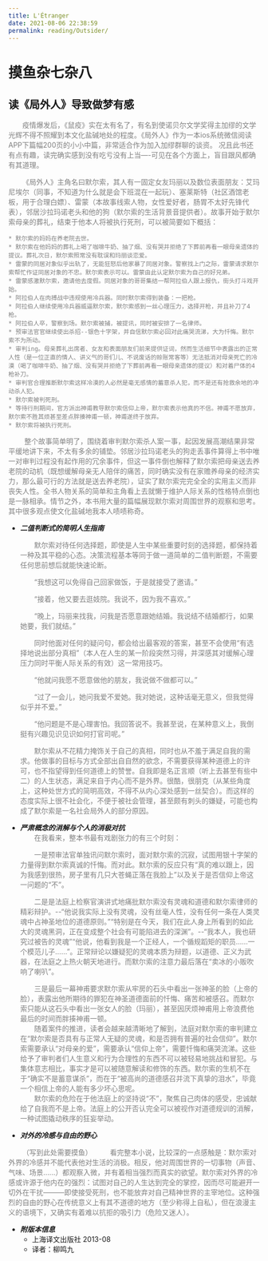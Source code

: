 ```yaml
---
title: L'Étranger
date: 2021-08-06 22:38:59
permalink: reading/Outsider/
---
```


# 摸鱼杂七杂八  

## **读《局外人》导致做梦有感**  

<font color="grey">  
&emsp;&emsp;疫情爆发后，《鼠疫》实在太有名了，有名到使诺贝尔文学奖得主加缪的文学光辉不得不照耀到本文化盐碱地处的程度。《局外人》作为一本ios系统微信阅读APP下篇幅200页的小小中篇，非常适合作为加入加缪群聊的谈资。 况且此书还有点有趣，读完确实感到没有吃亏没有上当—-可见在各个方面上，盲目跟风都确有其道理。  

&emsp;&emsp;《局外人》主角名曰默尔索，其人有一固定女友玛丽以及数位表面朋友：艾玛尼埃尔（同事，不知道为什么就是会下班混在一起玩）、塞莱斯特（社区酒馆老板，用于合理白嫖）、雷蒙（本故事线索人物，女性爱好者，肠胃不太好先锋代表），邻居沙拉玛诺老头和他的狗（默尔索的生活背景音提供者）。故事开始于默尔索母亲的葬礼，结束于他本人将被执行死刑，可以被简要如下概括：  

    * 默尔索的妈妈在养老院去世。
    * 默尔索在他妈妈的葬礼上喝了咖啡牛奶、抽了烟、没有哭并拒绝了下葬前再看一眼母亲遗体的提议。葬礼次日，默尔索照常没有耽误和玛丽谈恋爱。
    * 雷蒙的同居对象似乎出轨了，无能狂怒后他家暴了同居对象。警察找上门之际，雷蒙请求默尔索帮忙作证同居对象的不忠。默尔索表示可以。雷蒙由此认定默尔索为自己的好兄弟。
    * 雷蒙感激默尔索，邀请他去度假。同居对象的哥哥集结一帮阿拉伯人跟上报仇，街头打斗戏开始。
    * 阿拉伯人在肉搏战中违规使用冷兵器。同时默尔索得到装备：一把枪。
    * 阿拉伯人继续使用冷兵器威逼默尔索，默尔索感到一丝心理压力，选择开枪，并且补刀了4枪。
    * 阿拉伯人卒，警察到场。默尔索被捕，被提讯，同时被安排了一名律师。
    * 预审法官官继续使出杀招--银色十字架，并自信默尔索必回对此痛哭流涕，大为忏悔。默尔索不为所动。
    * 审判ing。母亲葬礼出席者、女友和表面朋友们前来提供证词，然而生活细节中表露出的正常人性（是一位正直的情人、讲义气的哥们儿、不说废话的赊账常客等）无法抵消对母亲死亡的冷漠（喝了咖啡牛奶、抽了烟、没有哭并拒绝了下葬前再看一眼母亲遗体的提议）和对着尸体的4枪补刀。
    * 审判官合理推断默尔索这样冷漠的人必然是毫无感情的蓄意杀人犯，而不是还有抢救余地的冲动杀人犯。
    * 默尔索被判死刑。
    * 等待行刑期间，官方派出神甫教导默尔索信仰上帝，默尔索表示他真的不信。神甫不愿放弃，默尔索不胜其烦甚至差点胖揍神甫一顿，神甫遂终于放弃。
    * 默尔索将被执行死刑。  

&emsp;&emsp; 整个故事简单明了，围绕着审判默尔索杀人案一事，起因发展高潮结果非常平缓地讲下来，不太有多余的铺垫。邻居沙拉玛诺老头的狗走丢事件算得上书中唯一对审判过程没有起作用的冗余事件，但这一事件倒也解释了默尔索把母亲送去养老院的动机（既想缓解母亲无人陪伴的痛苦，同时确实没有在家赡养母亲的经济实力，那么最可行的方法就是送去养老院），证实了默尔索完完全全的实用主义而非丧失人性。全书人物关系的简单和主角看上去就懒于维护人际关系的性格特点倒也是一脉相承。情节之外，本书用大量的篇幅展现默尔索对周围世界的观察和思考。其中很多观点使文化盐碱地我本人啧啧称奇。
</font>  

* ***二值判断式的简明人生指南***  

   <font color="grey">  
    &emsp;&emsp;默尔索对待任何选择题，即使是人生中某些重要时刻的选择题，都保持着一种及其平稳的心态。决策流程基本等同于做一道简单的二值判断题，不需要任何思前想后就能快速论断。  

     &emsp;&emsp;“我想这可以免得自己回家做饭，于是就接受了邀请。”  

     &emsp;&emsp;“接着，他又要去逛妓院。我说不，因为我不喜欢。”

     &emsp;&emsp;“晚上，玛丽来找我，问我是否愿意跟她结婚。我说结不结婚都行，如果她要，我们就结。”

     &emsp;&emsp;同时他面对任何的疑问句，都会给出最客观的答案，甚至不会使用“有选择地说出部分真相”（本人在人生的某一阶段突然习得，并深感其对缓解心理压力同时平衡人际关系的有效）这一常用技巧。

     &emsp;&emsp;“他就问我愿不愿意做他的朋友，我说做不做都可以。”

     &emsp;&emsp;“过了一会儿，她问我爱不爱她。我对她说，这种话毫无意义，但我觉得似乎并不爱。”

     &emsp;&emsp;“他问题是不是心理害怕。我回答说不。我甚至说，在某种意义上，我倒挺有兴趣见识见识如何打官司呢。”

    &emsp;&emsp;默尔索从不花精力掩饰关于自己的真相，同时也从不羞于满足自我的需求。他做事的目标与方式全部出自自然的欲念，不需要获得某种道德上的许可，也不指望得到任何道德上的赞誉。自我即是名正言顺（听上去甚至有些中二）的人生状态，满足来自于内心而不是外界。很酷，很朋克（从某些角度上，这种处世方式的简明高效，不得不从内心深处感到一丝契合）。而这样的态度实际上很不社会化，不便于被社会管理，甚至颇有刺头的嫌疑，可能也构成了默尔索是一名社会局外人的部分原因。
    </font> 

* ***严肃概念的消解与个人的消极对抗***
    <font color="grey">  
    &emsp;&emsp;在我看来，整本书最有戏剧张力的有三个时刻：  

    &emsp;&emsp;一是预审法官单独讯问默尔索时，面对默尔索的沉寂，试图用银十字架的力量得到默尔索真诚的忏悔。而对此。默尔索的反应只有“真的难以跟上，因为我感到很热，房子里有几只大苍蝇正落在我脸上”以及关于是否信仰上帝这一问题的“不”。

    &emsp;&emsp;二是是法庭上检察官演讲式地痛批默尔索没有灵魂和道德和默尔索律师的精彩辩护。--“他说我实际上没有灵魂，没有丝毫人性，没有任何一条在人类灵魂中占神圣地位的道德原则。”“特别是在今天，我们在此人身上所看到的如此大的灵魂黑洞，正在变成整个社会有可能陷进去的深渊”。--“我本人，我也研究过被告的灵魂”“他说，他看到我是一个正经人，一个循规蹈矩的职员……一个模范儿子……”。正常辩论以嫌疑犯的灵魂本质为辩题，以道德、正义为武器，在法庭之上热火朝天地进行。而默尔索的注意力最后落在“卖冰的小贩吹响了喇叭”。

    &emsp;&emsp;三是最后一幕神甫要求默尔索从牢房的石头中看出一张神圣的脸（上帝的脸），表露出他所期待的罪犯在神圣道德面前的忏悔、痛苦和被感召。而默尔索只能从这石头中看出一张女人的脸（玛丽），甚至因厌烦神甫用上帝浪费他最后的时间而胖揍神甫一顿。  
    &emsp;&emsp;随着案件的推进，读者会越来越清晰地了解到，法庭对默尔索的审判建立在“默尔索是否具有与正常人无疑的灵魂，和是否拥有普遍的社会信仰”。默尔索需要承认“对母亲的爱”，需要承认“信仰上帝”，需要忏悔和痛哭流涕。这些给予了审判者们人生意义和行为合理性的东西不可以被轻易地挑战和冒犯。与集体意志相比，事实才是可以被随意解读和修饰的东西。默尔索的生机不在于“确实不是蓄意谋杀”，而在于“被高尚的道德感召并流下真挚的泪水”，毕竟一个相信上帝的人能有多少坏心思呢。  
    &emsp;&emsp;默尔索的危险在于他法庭上的坚持说“不”，聚焦自己肉体的感受，忠诚献给了自我而不是上帝。法庭上的公开否认完全可以被视作对道德规训的消解，一种试图撬动秩序的狂妄举动。

    </font> 
* ***对外的冷感与自由的野心***
<font color="grey">  
    &emsp;&emsp;（写到此处需要摸鱼）  
    &emsp;&emsp; 看完整本小说，比较深的一点感触是：默尔索对外界的冷感并不能代表他对生活的消极。相反，他对周围世界的一切事物（声音、气味、场景……）都观察入微，并有着相当强烈而真实的欲望。默尔索对外界的冷感或许源于他内在的强烈：试图对自己的人生达到完全的掌控，因而尽可能避开一切外在干扰———即使接受死刑，也不能放弃对自己精神世界的主宰地位。这种强烈的自由的野心在传统意义上有其不道德的地方（至少称得上自私），但在浪漫主义的语境下，又确实有着难以抗拒的吸引力（危险又迷人）。
 </font> 

* ***附版本信息***
    * 上海译文出版社 2013-08
    * 译者：柳鸣九

